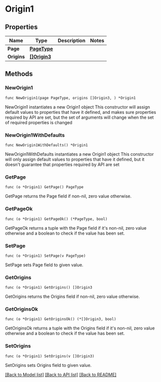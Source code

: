 # Origin1

## Properties

Name | Type | Description | Notes
------------ | ------------- | ------------- | -------------
**Page** | [**PageType**](PageType.md) |  | 
**Origins** | [**[]Origin3**](Origin3.md) |  | 

## Methods

### NewOrigin1

`func NewOrigin1(page PageType, origins []Origin3, ) *Origin1`

NewOrigin1 instantiates a new Origin1 object
This constructor will assign default values to properties that have it defined,
and makes sure properties required by API are set, but the set of arguments
will change when the set of required properties is changed

### NewOrigin1WithDefaults

`func NewOrigin1WithDefaults() *Origin1`

NewOrigin1WithDefaults instantiates a new Origin1 object
This constructor will only assign default values to properties that have it defined,
but it doesn't guarantee that properties required by API are set

### GetPage

`func (o *Origin1) GetPage() PageType`

GetPage returns the Page field if non-nil, zero value otherwise.

### GetPageOk

`func (o *Origin1) GetPageOk() (*PageType, bool)`

GetPageOk returns a tuple with the Page field if it's non-nil, zero value otherwise
and a boolean to check if the value has been set.

### SetPage

`func (o *Origin1) SetPage(v PageType)`

SetPage sets Page field to given value.


### GetOrigins

`func (o *Origin1) GetOrigins() []Origin3`

GetOrigins returns the Origins field if non-nil, zero value otherwise.

### GetOriginsOk

`func (o *Origin1) GetOriginsOk() (*[]Origin3, bool)`

GetOriginsOk returns a tuple with the Origins field if it's non-nil, zero value otherwise
and a boolean to check if the value has been set.

### SetOrigins

`func (o *Origin1) SetOrigins(v []Origin3)`

SetOrigins sets Origins field to given value.



[[Back to Model list]](../README.md#documentation-for-models) [[Back to API list]](../README.md#documentation-for-api-endpoints) [[Back to README]](../README.md)


